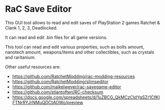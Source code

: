 # RaC Save Editor
This GUI tool allows to read and edit saves of PlayStation 2 games Ratchet & Clank 1, 2, 3, Deadlocked.

It can read and edit .bin files for all game versions.

This tool can read and edit various properties, such as bolts amount, nanotech amount, weapons/items and other collectibles, such as crystals and raritanium.

Other useful resources are:
- https://github.com/RatchetModding/rac-modding-resources
- https://github.com/RatchetModding/slimseditor
- https://github.com/maikelwever/rac-savegame-editor
- https://github.com/stiantoften/RC-checksum
- https://docs.google.com/spreadsheets/d/1uZBCG_QkMCzCIdYgSZr1CfKIFTNrRYJrNMuQDCtAOWo/preview
